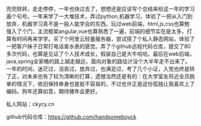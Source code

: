 ​                兜兜转转，走走停停，一年也快过去了，想想还是应该写个总结来给这一年的学习画个句号。一年来学了一大堆技术，弄过python,机器学习，体验了一把从入门到放弃，机器学习真不是一般人能学会的东西。玩过web前端，html,js,css也算勉强入了个门，主流框架angular,vue也算熟悉了一遍，前端的细节实在是太多，打算有时间再来学学。买了个阿里云轻量服务器，尝试搭了个私人静态网站，体验了一把客户妹子日常打电话查水表的感觉。弄了个github远程代码仓库，提交了80多次代码，也算是见证了个人技术成长，假装自己是大牛哈哈。最后在web后端，java,spring全家桶的路上越走越远，面向对象的路估计没个大半年走不出来了。一年的时间，迷茫过，沮丧过，放弃过，也满足过，考了几个小证，入党也终是转了正，对未来也有了较为清晰的打算，遗憾当然还是有的：在大学室友将近全员脱单的情况下，依旧保持单身也是挺不容易的，不过也许正是这份孤独让我喜欢上了编码。狗年还算如意，期待猪年会更好。

私人网站：ckycy.cn

github代码仓库：https://github.com/handsomeboyck

​                                                                                                                                                        